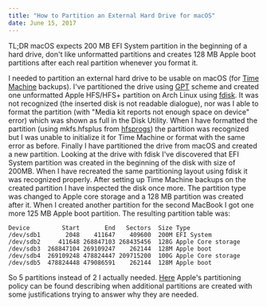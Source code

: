 ```yaml
---
title: "How to Partition an External Hard Drive for macOS"
date: June 15, 2017
---
```


TL;DR macOS expects 200 MB EFI System partition in the beginning of a hard drive, don't like unformatted partitions and creates 128 MB Apple boot partitions after each real partition whenever you format it.

I needed to partition an external hard drive to be usable on macOS (for [Time Machine](https://en.wikipedia.org/wiki/Time_Machine_(macOS)) backups). I've partitioned the drive using [GPT](https://en.wikipedia.org/wiki/GUID_Partition_Table) scheme and created one unformatted Apple HFS/HFS+ partition on Arch Linux using [fdisk](https://wiki.archlinux.org/index.php/Fdisk). It was not recognized (the inserted disk is not readable dialogue), nor was I able to format the partition (with "Media kit reports not enough space on device" error) which was shown as full in the Disk Utility. When I have formatted the partition (using mkfs.hfsplus from [hfsprogs](https://www.archlinux.org/packages/community/x86_64/hfsprogs/)) the partition was recognized but I was unable to initialize it for Time Machine or format with the same error as before. Finally I have partitioned the drive from macOS and created a new partition. Looking at the drive with fdisk I've discovered that EFI System partition was created in the beginning of the disk with size of 200MB. When I have recreated the same partitioning layout using fdisk it was recognized properly. After setting up Time Machine backups on the created partition I have inspected the disk once more. The partition type was changed to Apple core storage and a 128 MB partition was created after it. When I created another partition for the second MacBook I got one more 125 MB Apple boot partition. The resulting partition table was:

```
Device         Start       End   Sectors  Size Type
/dev/sdb1       2048    411647    409600  200M EFI System
/dev/sdb2     411648 268847103 268435456  128G Apple Core storage
/dev/sdb3  268847104 269109247    262144  128M Apple boot
/dev/sdb4  269109248 478824447 209715200  100G Apple Core storage
/dev/sdb5  478824448 479086591    262144  128M Apple boot
```

So 5 partitions instead of 2 I actually needed. [Here](https://developer.apple.com/library/content/technotes/tn2166/_index.html#//apple_ref/doc/uid/DTS10003927-CH1-SUBSECTION5) Apple's partitioning policy can be found describing when additional partitions are created with some justifications trying to answer why they are needed.
